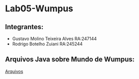# Lab05-Wumpus

## Integrantes:
- Gustavo Molino Teixeira Alves RA:247144
- Rodrigo Botelho Zuiani RA:245244
 
## Arquivos Java sobre Mundo de Wumpus:
[Arquivos](src/pt/c04task/l05wumpus)
